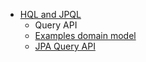 - [HQL and JPQL](/query/hql/README.md)
  - Query API
  - [Examples domain model](/query/hql/02.md)
  - [JPA Query API](/query/hql/03.md)

